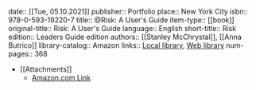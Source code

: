 date:: [[Tue, 05.10.2021]]
publisher:: Portfolio
place:: New York City
isbn:: 978-0-593-19220-7
title:: @Risk: A User's Guide
item-type:: [[book]]
original-title:: Risk: A User's Guide
language:: English
short-title:: Risk
edition:: Leaders Guide edition
authors:: [[Stanley McChrystal]], [[Anna Butrico]]
library-catalog:: Amazon
links:: [Local library](zotero://select/library/items/SZN6Z3QF), [Web library](https://www.zotero.org/users/6520516/items/SZN6Z3QF)
num-pages:: 368

- [[Attachments]]
	- [Amazon.com Link](https://www.amazon.com/Risk-Users-Guide-Stanley-McChrystal/dp/0593192206)